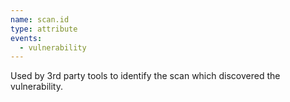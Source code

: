 ```yaml
---
name: scan.id
type: attribute
events:
  - vulnerability
---
```


Used by 3rd party tools to identify the scan which discovered the vulnerability.
